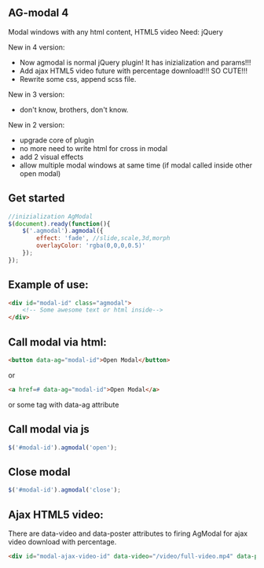 AG-modal 4
---
Modal windows with any html content, HTML5 video
Need: jQuery

New in 4 version:
* Now agmodal is normal jQuery plugin! It has inizialization and params!!!
* Add ajax HTML5 video future with percentage download!!! SO CUTE!!!
* Rewrite some css, append scss file.

New in 3 version:
* don't know, brothers, don't know.

New in 2 version:
* upgrade core of plugin
* no more need to write html for cross in modal
* add 2 visual effects
* allow multiple modal windows at same time (if modal called inside other open modal)

Get started
------

```javascript
//inizialization AgModal
$(document).ready(function(){
	$('.agmodal').agmodal({
		effect: 'fade', //slide,scale,3d,morph
		overlayColor: 'rgba(0,0,0,0.5)'
	});
});
```


Example of use:
------

```html
<div id="modal-id" class="agmodal">
	<!-- Some awesome text or html inside-->
</div>
```

Сall modal via html:
------

```html
<button data-ag="modal-id">Open Modal</button>
```
or
```html
<a href=# data-ag="modal-id">Open Modal</a>
```
or
some tag with data-ag attribute


Сall modal via js
------

```javascript
$('#modal-id').agmodal('open');
```

Close modal
------

```javascript
$('#modal-id').agmodal('close');
```

Ajax HTML5 video:
------
There are data-video and data-poster attributes to firing AgModal for ajax video download with percentage.

```html
<div id="modal-ajax-video-id" data-video="/video/full-video.mp4" data-poster="/images/poster.jpg" class="agmodal agmodal--video"></div>
```
